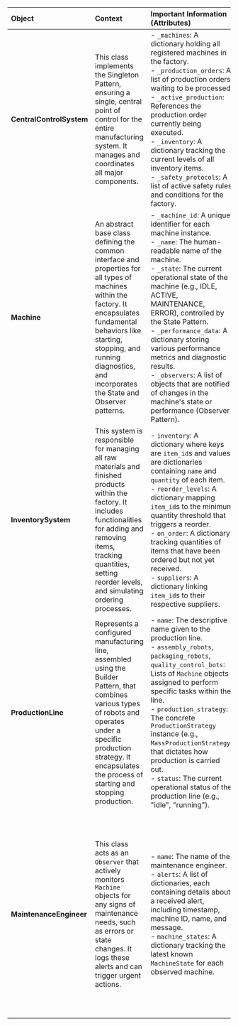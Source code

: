 | Object                   | Context                                                                                                                                                                                                                                                     | Important Information (Attributes)                                                                                                                                                                                                                                                                                                                                                                                                                                                                  | Contextual Importance                                                                                                                                                                                                                                                                                                                                                                                                                                                             |
| :----------------------- | :---------------------------------------------------------------------------------------------------------------------------------------------------------------------------------------------------------------------------------------------------------- | :-------------------------------------------------------------------------------------------------------------------------------------------------------------------------------------------------------------------------------------------------------------------------------------------------------------------------------------------------------------------------------------------------------------------------------------------------------------------------------------------------- | :-------------------------------------------------------------------------------------------------------------------------------------------------------------------------------------------------------------------------------------------------------------------------------------------------------------------------------------------------------------------------------------------------------------------------------------------------------------------------------- |
| **CentralControlSystem** | This class implements the Singleton Pattern, ensuring a single, central point of control for the entire manufacturing system. It manages and coordinates all major components.                                                                              | - `_machines`: A dictionary holding all registered machines in the factory. <br> - `_production_orders`: A list of production orders waiting to be processed. <br> - `_active_production`: References the production order currently being executed. <br> - `_inventory`: A dictionary tracking the current levels of all inventory items. <br> - `_safety_protocols`: A list of active safety rules and conditions for the factory.                                                                | The `CentralControlSystem` is the "brain" of SynthCorp, centralizing critical information and operations. It's crucial for maintaining consistency across the system, enabling global status monitoring (e.g., `get_all_machines`, `check_safety_protocols`), and ensuring coordinated actions (e.g., `emergency_shutdown`). Its singleton nature guarantees a unified state for the entire factory.                                                                              |
| **Machine**              | An abstract base class defining the common interface and properties for all types of machines within the factory. It encapsulates fundamental behaviors like starting, stopping, and running diagnostics, and incorporates the State and Observer patterns. | - `_machine_id`: A unique identifier for each machine instance. <br> - `_name`: The human-readable name of the machine. <br> - `_state`: The current operational state of the machine (e.g., IDLE, ACTIVE, MAINTENANCE, ERROR), controlled by the State Pattern. <br> - `_performance_data`: A dictionary storing various performance metrics and diagnostic results. <br> - `_observers`: A list of objects that are notified of changes in the machine's state or performance (Observer Pattern). | The `Machine` object's `_state` is paramount as it dictates the machine's operational capability and indicates its health. A machine in an `ERROR` state, for example, cannot `start_operation`. `_performance_data` is essential for monitoring efficiency and detecting issues early. The `_observers` list allows components like the `MaintenanceEngineer` to receive real-time updates and react to events, making the system responsive to changes without direct polling.  |
| **InventorySystem**      | This system is responsible for managing all raw materials and finished products within the factory. It includes functionalities for adding and removing items, tracking quantities, setting reorder levels, and simulating ordering processes.              | - `inventory`: A dictionary where keys are `item_id`s and values are dictionaries containing `name` and `quantity` of each item. <br> - `reorder_levels`: A dictionary mapping `item_id`s to the minimum quantity threshold that triggers a reorder. <br> - `on_order`: A dictionary tracking quantities of items that have been ordered but not yet received. <br> - `suppliers`: A dictionary linking `item_id`s to their respective suppliers.                                                   | The `InventorySystem` directly impacts the continuity of production. Low `quantity` in `inventory` can halt production lines. The `reorder_levels` are critical for proactive supply chain management, ensuring materials are replenished before they run out. Information on `on_order` items helps in planning and forecasting. This system is foundational for efficient resource allocation and preventing operational bottlenecks.                                           |
| **ProductionLine**       | Represents a configured manufacturing line, assembled using the Builder Pattern, that combines various types of robots and operates under a specific production strategy. It encapsulates the process of starting and stopping production.                  | - `name`: The descriptive name given to the production line. <br> - `assembly_robots`, `packaging_robots`, `quality_control_bots`: Lists of `Machine` objects assigned to perform specific tasks within the line. <br> - `production_strategy`: The concrete `ProductionStrategy` instance (e.g., `MassProductionStrategy`) that dictates how production is carried out. <br> - `status`: The current operational status of the production line (e.g., "idle", "running").                          | The `ProductionLine` is the operational unit of the factory. Its `status` directly reflects whether manufacturing is active. The types and number of `robots` assigned define its capabilities and capacity. The chosen `production_strategy` significantly influences efficiency, resource consumption, and output characteristics (e.g., batch size vs. customization). It represents the flexible and configurable nature of the manufacturing process.                        |
| **MaintenanceEngineer**  | This class acts as an `Observer` that actively monitors `Machine` objects for any signs of maintenance needs, such as errors or state changes. It logs these alerts and can trigger urgent actions.                                                         | - `name`: The name of the maintenance engineer. <br> - `alerts`: A list of dictionaries, each containing details about a received alert, including timestamp, machine ID, name, and message. <br> - `machine_states`: A dictionary tracking the latest known `MachineState` for each observed machine.                                                                                                                                                                                              | The `MaintenanceEngineer` is a critical component for system reliability and uptime. By receiving `alerts` in real-time, it enables immediate response to machine malfunctions or maintenance requirements. Tracking `machine_states` provides context for alerts and aids in diagnostics. This object highlights the importance of proactive monitoring and human intervention in an automated manufacturing environment, directly contributing to preventing extended downtime. |
